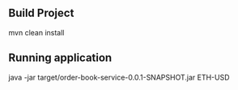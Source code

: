 Build Project
--------------

mvn clean install



Running application
--------------------
java -jar target/order-book-service-0.0.1-SNAPSHOT.jar ETH-USD

